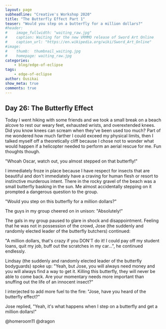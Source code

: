 ```yaml
---
layout: page
subheadline: "Creative's Workshop 2020"
title: "The Butterfly Effect Part 1"
teaser: "Would you step on a butterfly for a million dollars?"
#header:
#    image_fullwidth: "waiting_raw.jpg"
#    caption: Waiting for the new VRMMO release of Sword Art Online
#    caption_url: "https://en.wikipedia.org/wiki/Sword_Art_Online"
#image:
#    thumb:  thumbnail_waiting.jpg
#    homepage: waiting_raw.jpg
categories:
    - blog/edge-of-eclipse
tags:
    - edge-of-eclipse
author: Ousikai
show_meta: true
comments: true
---
```

## Day 26: The Butterfly Effect

Today I went hiking with some friends and we took a small break on a beach alcove to rest our weary feet, exhausted wrists, and overextended knees. Did you know knees can scream when they've been used too much? Part of me wondered how much farther I could exceed my physical limits, then I talked myself off a theoretically cliff because I chose not to wonder what would happen if a helicopter needed to perform an aerial rescue for me. Fun thoughts though. 

"Whoah Oscar, watch out, you almost stepped on that butterfly!"

I immediately froze in place because I have respect for insects that are beautiful and don't immediately have a craving for human flesh or resort to instinctive murderous intent. There in the rocky gravel of the beach was a small butterfly basking in the sun. Me almost accidentally stepping on it prompted a dangerous question to the group. 

"Would you step on this butterfly for a million dollars?"

The guys in my group cheered on in unison: "Absolutely!"

The gals in my group paused to glare in shock and disappointment. Feeling that he was not in possession of the crowd, Jose (the suddenly and randomly elected leader of the butterfly butchers) continued:

"A million dollars, that's crazy if you DON'T do it! I could pay off my student loans, quit my job, buff out the scratches in my car...", he continued endlessly. 

Lindsay (the suddenly and randomly elected leader of the butterfly bodyguards) spoke up:  "Yeah, but Jose, you will always need money and you will always find a way to get it. Killing this butterfly, they will never be able to come back. Are your momentary needs more important than snuffing out the life of an innocent insect?"

I interjected to add more fuel to the fire: "Jose, have you heard of the butterfly effect?"

Jose replied, "Yeah, it's what happens when I step on a butterfly and get a million dollars!"

@homeroom11 @dragon